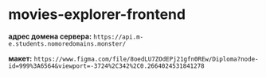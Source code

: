 # movies-explorer-frontend

**адрес домена сервера:**
`https://api.m-e.students.nomoredomains.monster/`

**макет:**
`https://www.figma.com/file/8oedLU7ZOdEPj21gfn0REw/Diploma?node-id=999%3A6564&viewport=-3724%2C342%2C0.2664024531841278`
